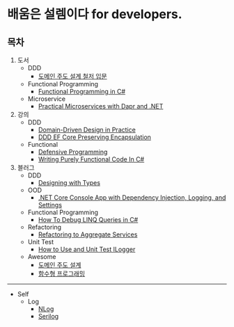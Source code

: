 # 배움은 설렘이다 for developers.

## 목차
1. 도서
   - DDD
     - [도메인 주도 설계 철저 입문](./1.Books/DDD/DDDGuide) 
   - Functional Programming
     - [Functional Programming in C#](./1.Books/FP/FPinCSharp)
   - Microservice
     - [Practical Microservices with Dapr and .NET](./1.Books/Microservice/DaprDotNet)
1. 강의
   - DDD
     - [Domain-Driven Design in Practice](./2.Lectures/DDD/DddInPractice)
	 - [DDD EF Core Preserving Encapsulation](./2.Lectures/DDD/DddEfCorePreservingEncapsulation)
   - Functional
     - [Defensive Programming](./2.Lectures/FP/DefensiveProgramming)
     - [Writing Purely Functional Code In C#](./2.Lectures/FP/WritingPurelyFunctionalCodeInCSharp)
1. 블러그
   - DDD
     - [Designing with Types](./3.Blogs/DDD/DesigningWithTypes_2)
   - OOD
     - [.NET Core Console App with Dependency Injection, Logging, and Settings](./3.Blogs/OOD/BetterConsoleApp/ConsoleUI)
   - Functional Programming
     - [How To Debug LINQ Queries in C#](./3.Blogs/FP/HowToDebugLINQQueriesInCSharp)
   - Refactoring
     - [Refactoring to Aggregate Services](./3.Blogs/Refactoring/RefactoringToAggregateServices)
   - Unit Test
     - [How to Use and Unit Test ILogger](./3.Blogs/UnitTest/HowToUseAndUnitTestILogger)
   - Awesome
     - [도메인 주도 설계](./3.Blogs/Awesome/DDD)
     - [함수형 프로그래밍](./3.Blogs/Awesome/FP)
---
- Self
  - Log
    - [NLog](./0.Self/Log_/NLog)
    - [Serilog](./0.Self/Log_/Serilog)
